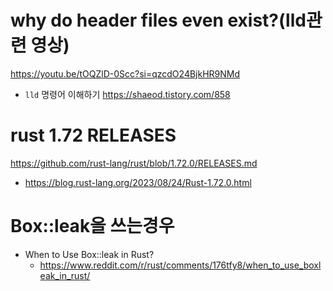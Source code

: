 # why do header files even exist?(lld관련 영상)

https://youtu.be/tOQZlD-0Scc?si=qzcdO24BjkHR9NMd

- ```lld``` 명령어 이해하기 https://shaeod.tistory.com/858

# rust 1.72 RELEASES

https://github.com/rust-lang/rust/blob/1.72.0/RELEASES.md

- https://blog.rust-lang.org/2023/08/24/Rust-1.72.0.html

# Box::leak을 쓰는경우
- When to Use Box::leak in Rust?
  - https://www.reddit.com/r/rust/comments/176tfy8/when_to_use_boxleak_in_rust/
